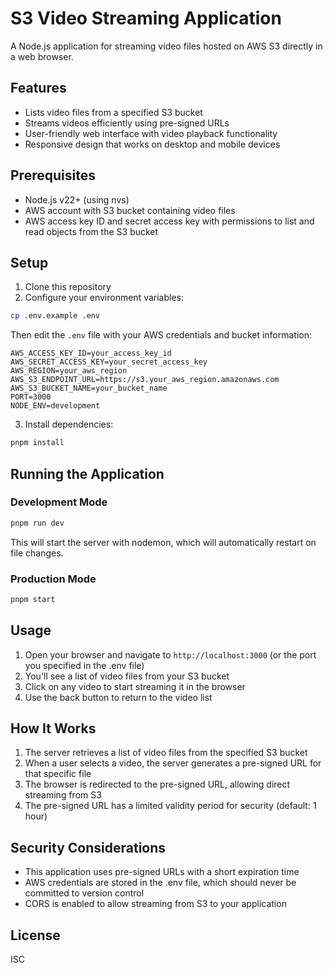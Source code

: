 # S3 Video Streaming Application

A Node.js application for streaming video files hosted on AWS S3 directly in a web browser.

## Features

- Lists video files from a specified S3 bucket
- Streams videos efficiently using pre-signed URLs
- User-friendly web interface with video playback functionality
- Responsive design that works on desktop and mobile devices

## Prerequisites

- Node.js v22+ (using nvs)
- AWS account with S3 bucket containing video files
- AWS access key ID and secret access key with permissions to list and read objects from the S3 bucket

## Setup

1. Clone this repository
2. Configure your environment variables:

```bash
cp .env.example .env
```

Then edit the `.env` file with your AWS credentials and bucket information:

```
AWS_ACCESS_KEY_ID=your_access_key_id
AWS_SECRET_ACCESS_KEY=your_secret_access_key
AWS_REGION=your_aws_region
AWS_S3_ENDPOINT_URL=https://s3.your_aws_region.amazonaws.com
AWS_S3_BUCKET_NAME=your_bucket_name
PORT=3000
NODE_ENV=development
```

3. Install dependencies:

```bash
pnpm install
```

## Running the Application

### Development Mode

```bash
pnpm run dev
```

This will start the server with nodemon, which will automatically restart on file changes.

### Production Mode

```bash
pnpm start
```

## Usage

1. Open your browser and navigate to `http://localhost:3000` (or the port you specified in the .env file)
2. You'll see a list of video files from your S3 bucket
3. Click on any video to start streaming it in the browser
4. Use the back button to return to the video list

## How It Works

1. The server retrieves a list of video files from the specified S3 bucket
2. When a user selects a video, the server generates a pre-signed URL for that specific file
3. The browser is redirected to the pre-signed URL, allowing direct streaming from S3
4. The pre-signed URL has a limited validity period for security (default: 1 hour)

## Security Considerations

- This application uses pre-signed URLs with a short expiration time
- AWS credentials are stored in the .env file, which should never be committed to version control
- CORS is enabled to allow streaming from S3 to your application

## License

ISC
